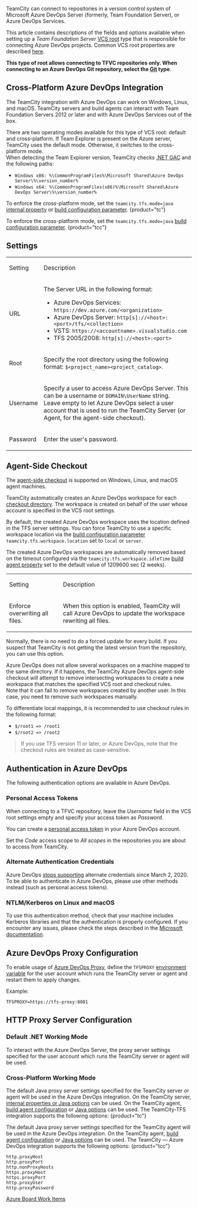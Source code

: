 [//]: # (title: Azure DevOps)
[//]: # (auxiliary-id: Azure DevOps;Team Foundation Server)

TeamCity can connect to repositories in a version control system of Microsoft Azure DevOps Server (formerly, Team Foundation Server), or Azure DevOps Services.

This article contains descriptions of the fields and options available when setting up a _Team Foundation Server_ [VCS root](vcs-root.md) type that is responsible for connecting Azure DevOps projects. Common VCS root properties are described [here](configuring-vcs-roots.md#Common+VCS+Root+Properties).

__This type of root allows connecting to TFVC repositories only. When connecting to an Azure DevOps Git repository, select the [Git](git.md) type__.

## Cross-Platform Azure DevOps Integration

The TeamCity integration with Azure DevOps can work on Windows, Linux, and macOS. TeamCity servers and build agents can interact with Team Foundation Servers 2012 or later and with Azure DevOps Services out of the box.

There are two operating modes available for this type of VCS root: default and cross-platform. If Team Explorer is present on the Azure server, TeamCity uses the default mode. Otherwise, it switches to the cross-platform mode.  
When detecting the Team Explorer version, TeamCity checks [.NET GAC](https://msdn.microsoft.com/en-us/library/yf1d93sz.aspx) and the following paths:
* `Windows x86: %\CommonProgramFiles%\Microsoft Shared\Azure DevOps Server\%\version_number%`
* `Windows x64: %\CommonProgramFiles(x86)%\Microsoft Shared\Azure DevOps Server\%\version_number%`

To enforce the cross-platform mode, set the `teamcity.tfs.mode=java` [internal property](server-startup-properties.md#TeamCity+Internal+Properties) or [build configuration parameter](configuring-build-parameters.md).
{product="tc"}

To enforce the cross-platform mode, set the `teamcity.tfs.mode=java` [build configuration parameter](configuring-build-parameters.md).
{product="tcc"}

## Settings

<table><tr>

<td>

Setting

</td>

<td>

Description

</td></tr><tr>

<td>

URL

</td>

<td>

The Server URL in the following format:
* Azure DevOps Services: `https://dev.azure.com/<organization>`
* Azure DevOps Server: `http[s]://<host>:<port>/tfs/<collection>`
* VSTS: `https://<accountname>.visualstudio.com`
* TFS 2005/2008: `http[s]://<host>:<port>`

</td></tr><tr>

<td>

Root

</td>

<td>

Specify the root directory using the following format: `$<project_name><project_catalog>`.

</td></tr><tr>

<td>

Username

</td>

<td>

Specify a user to access Azure DevOps Server. This can be a username or `DOMAIN\UserName` string.   
Leave empty to let Azure DevOps select a user account that is used to run the TeamCity Server (or Agent, for the agent-side checkout).

</td></tr><tr>

<td>

Password

</td>

<td>

Enter the user's password.

</td></tr></table>

## Agent-Side Checkout

The [agent-side checkout](vcs-checkout-mode.md#agent-checkout) is supported on Windows, Linux, and macOS agent machines.

TeamCity automatically creates an Azure DevOps workspace for each [checkout directory](build-checkout-directory.md). The workspace is created on behalf of the user whose account is specified in the VCS root settings.

By default, the created Azure DevOps workspace uses the location defined in the TFS server settings. You can force TeamCity to use a specific workspace location via the [build configuration parameter](configuring-build-parameters.md) `teamcity.tfs.workspace.location` set to `local` or `server`.

The created Azure DevOps workspaces are automatically removed based on the timeout configured via the `teamcity.tfs.workspace.idleTime` [build agent property](configure-agent-installation.md) set to the default value of 1209600 sec (2 weeks).

<table><tr>

<td>

Setting

</td>

<td>

Description

</td></tr><tr>

<td>

Enforce overwriting all files.

</td>

<td>

When this option is enabled, TeamCity will call Azure DevOps to update the workspace rewriting all files.

</td></tr></table>

Normally, there is no need to do a forced update for every build. If you suspect that TeamCity is not getting the latest version from the repository, you can use this option.

Azure DevOps does not allow several workspaces on a machine mapped to the same directory. If it happens, the TeamCity Azure DevOps agent-side checkout will attempt to remove intersecting workspaces to create a new workspace that matches the specified VCS root and checkout rules.  
Note that it can fail to remove workspaces created by another user. In this case, you need to remove such workspaces manually.

To differentiate local mappings, it is recommended to use checkout rules in the following format:
* `$/root1 => /root1`
* `$/root2 => /root2`

>If you use TFS version 11 or later, or Azure DevOps, note that the checkout rules are treated as case-sensitive.

<anchor name="TeamFoundationServer-azure-devops"/>
<anchor name="VisualStudioOnline"/>
<anchor name="vsts"/>
<anchor name="teamFoundationServerLive"/>

## Authentication in Azure DevOps

The following authentication options are available in Azure DevOps.

### Personal Access Tokens

When connecting to a TFVC repository, leave the _Username_ field in the VCS root settings empty and specify your access token as _Password_.

You can create a [personal access token](https://www.visualstudio.com/en-us/docs/setup-admin/team-services/use-personal-access-tokens-to-authenticate) in your Azure DevOps account.

Set the _Code_ access scope to _All scopes_ in the repositories you are about to access from TeamCity.

### Alternate Authentication Credentials

Azure DevOps [stops supporting](https://devblogs.microsoft.com/devops/azure-devops-will-no-longer-support-alternate-credentials-authentication/) alternate credentials since March 2, 2020. To be able to authenticate in Azure DevOps, please use other methods instead (such as personal access tokens).

### NTLM/Kerberos on Linux and macOS

To use this authentication method, check that your machine includes Kerberos libraries and that the authentication is properly configured. If you encounter any issues, please check the steps described in the [Microsoft documentation](https://msdn.microsoft.com/en-us/library/gg475929(v=vs.120).aspx#Anchor_3).

## Azure DevOps Proxy Configuration

To enable usage of [Azure DevOps Proxy](https://www.visualstudio.com/en-us/docs/setup-admin/tfs/install/install-proxy-setup-remote), define the `TFSPROXY` [environment variable](configuring-build-parameters.md#Environment+Variables) for the user account which runs the TeamCity server or agent and restart them to apply changes.

Example:

```Plain Text
TFSPROXY=https://tfs-proxy:8081
```

## HTTP Proxy Server Configuration

### Default .NET Working Mode

To interact with the Azure DevOps Server, the proxy server settings specified for the user account which runs the TeamCity server or agent will be used. 

### Cross-Platform Working Mode

The default Java proxy server settings specified for the TeamCity server or agent will be used in the Azure DevOps integration. On the TeamCity server, [internal properties or Java options](server-startup-properties.md) can be used. On the TeamCity agent, [build agent configuration](configure-agent-installation.md) or [Java options](configuring-build-agent-startup-properties.md) can be used. The TeamCity-TFS integration supports the following options:
{product="tc"}

The default Java proxy server settings specified for the TeamCity agent will be used in the Azure DevOps integration. On the TeamCity agent, [build agent configuration](configure-agent-installation.md) or [Java options](configuring-build-agent-startup-properties.md) can be used. The TeamCity — Azure DevOps integration supports the following options:
{product="tcc"}

```Plain Text
http.proxyHost
http.proxyPort
http.nonProxyHosts
https.proxyHost
https.proxyPort
http.proxyUser
http.proxyPassword
```

<seealso>
        <category ref="admin-guide">
            <a href="azure-board-work-items.md">Azure Board Work Items</a>
        </category>
</seealso>
